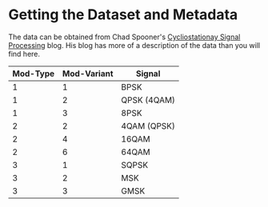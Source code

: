 # Getting the Dataset and Metadata 

The data can be obtained from Chad Spooner's [Cycliostationay Signal Processing](https://cyclostationary.blog/2023/02/02/psk-qam-cochannel-data-set-for-modulation-recognition-researchers-cspb-ml-2023/) blog. His blog has more of a description of the data than you will find here. 


| Mod-Type | Mod-Variant | Signal |
| --- | --- | --- | 
|1 | 1 | BPSK |
|1 | 2 | QPSK (4QAM) |
|1 | 3 | 8PSK |
|2 | 2 | 4QAM (QPSK) |
|2 | 4 | 16QAM |
|2 | 6 | 64QAM |
|3 | 1 | SQPSK |
|3 | 2 | MSK |
|3 | 3 | GMSK |



